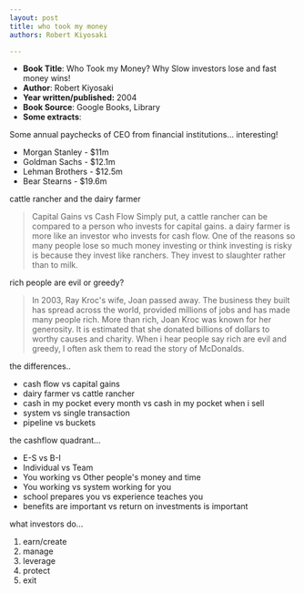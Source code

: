```yaml
---
layout: post
title: who took my money
authors: Robert Kiyosaki

---
```


- **Book Title**: Who Took my Money? Why Slow investors lose and fast money wins!
- **Author**: Robert Kiyosaki
- **Year written/published:** 2004
- **Book Source**: Google Books, Library
- **Some extracts**:

Some annual paychecks of CEO from financial institutions... interesting!

- Morgan Stanley - $11m
- Goldman Sachs - $12.1m
- Lehman Brothers - $12.5m
- Bear Stearns - $19.6m

cattle rancher and the dairy farmer

> Capital Gains vs Cash Flow Simply put, a cattle rancher can be compared to a person who invests for capital gains. a dairy farmer is more like an investor who invests for cash flow. One of the reasons so many people lose so much money investing or think investing is risky is because they invest like ranchers. They invest to slaughter rather than to milk.

rich people are evil or greedy?

> In 2003, Ray Kroc's wife, Joan passed away. The business they built has spread across the world, provided millions of jobs and has made many people rich. More than rich, Joan Kroc was known for her generosity. It is estimated that she donated billions of dollars to worthy causes and charity. When i hear people say rich are evil and greedy, I often ask them to read the story of McDonalds.

the differences..

- cash flow vs capital gains
- dairy farmer vs cattle rancher
- cash in my pocket every month vs cash in my pocket when i sell
- system vs single transaction
- pipeline vs buckets

the cashflow quadrant...

- E-S vs B-I
- Individual vs Team
- You working vs Other people's money and time
- You working vs system working for you
- school prepares you vs experience teaches you
- benefits are important vs return on investments is important

what investors do...

1. earn/create
2. manage
3. leverage
4. protect
5. exit
